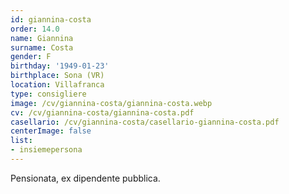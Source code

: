 ```yaml
---
id: giannina-costa
order: 14.0
name: Giannina
surname: Costa
gender: F
birthday: '1949-01-23'
birthplace: Sona (VR)
location: Villafranca
type: consigliere
image: /cv/giannina-costa/giannina-costa.webp
cv: /cv/giannina-costa/giannina-costa.pdf
casellario: /cv/giannina-costa/casellario-giannina-costa.pdf
centerImage: false
list:
- insiemepersona
---
```


Pensionata, ex dipendente pubblica.